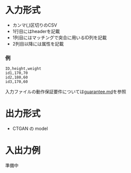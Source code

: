 # 入力形式

- カンマ(,)区切りのCSV
- 1行目にはheaderを記載
- 1列目にはマッチングで突合に用いるID列を記載
- 2列目以降には属性を記載

### 例
```csv
ID,height,weight
id1,170,70
id2,180,60
id3,170,60
```

入力ファイルの動作保証要件については[guarantee.md](guarantee.md)を参照  

# 出力形式
- CTGAN の model

# 入出力例
準備中